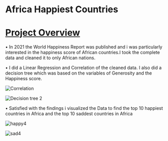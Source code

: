 
# Africa Happiest Countries 
# [Project Overview ](https://github.com/KariukiMwaniki/Africa-Happiness-Report-R-code--)

•	In 2021 the World Happiness Report was published and i was particularly interested in the happiness score of African countries.I took the complete data and cleaned it to only African nations.

 
•	I did a Linear Regression and Correlation of the cleaned data. I also did a decision tree which was based on the variables of Generosity and the Happiness score. 

![Correlation](https://user-images.githubusercontent.com/84384891/122405347-d2fd5980-cf34-11eb-8a9a-1af417142cbf.png)
 
![Decision tree 2](https://user-images.githubusercontent.com/84384891/122406292-954d0080-cf35-11eb-8cde-23367e1ea6e9.png)

•	Satisfied with the findings i visualized the Data to find the top 10 happiest countries in Africa and the top 10 saddest countries in Africa

![happy4](https://user-images.githubusercontent.com/84384891/122412349-55d4e300-cf3a-11eb-9a89-f0e52b0d4609.png)

![sad4](https://user-images.githubusercontent.com/84384891/122412361-58373d00-cf3a-11eb-8aeb-5f3461f213bc.png)




